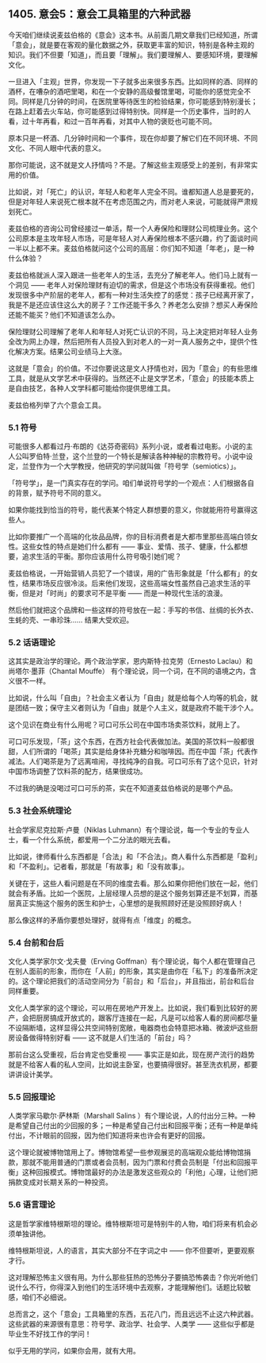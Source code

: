 ## 1405. 意会5：意会工具箱里的六种武器

今天咱们继续说麦兹伯格的《意会》这本书。从前面几期文章我们已经知道，所谓「意会」，就是要在客观的量化数据之外，获取更丰富的知识，特别是各种主观的知识。我们不但要「知道」，而且要「理解」。我们要理解人、要感知环境，要理解文化。

一旦进入「主观」世界，你发现一下子就多出来很多东西。比如同样的酒、同样的酒杯，在嘈杂的酒吧里喝，和在一个安静的高级餐馆里喝，可能你的感觉完全不同。同样是几分钟的时间，在医院里等待医生的检验结果，你可能感到特别漫长；在路上赶着去火车站，你可能感到过得特别快。同样是一个历史事件，当时的人看，过十年再看，和过一百年再看，对其中人物的褒贬也可能不同。

原本只是一杯酒、几分钟时间和一个事件，现在你却要了解它们在不同环境、不同文化、不同人眼中代表的意义。

那你可能说，这不就是文人抒情吗？不是。了解这些主观感受上的差别，有非常实用的价值。

比如说，对「死亡」的认识，年轻人和老年人完全不同。谁都知道人总是要死的，但是对年轻人来说死亡根本就不在考虑范围之内，而对老人来说，可能就得严肃规划死亡。

麦兹伯格的咨询公司曾经接过一单活，帮一个人寿保险和理财公司梳理业务。这个公司原本是主攻年轻人市场，可是年轻人对人寿保险根本不感兴趣，约了面谈时间一半以上都不来。麦兹伯格就问这个公司的高层：你们知不知道「年老」，是一种什么体验？

麦兹伯格就派人深入跟进一些老年人的生活，去充分了解老年人。他们马上就有一个洞见 —— 老年人对保险理财有迫切的需求，但是这个市场没有获得重视。他们发现很多中产阶层的老年人，都有一种对生活失控了的感觉：孩子已经离开家了，我是不是还应该住这么大的房子？工作还能干多久？养老怎么安排？想买人寿保险还能不能买？他们不知道该怎么办。

保险理财公司理解了老年人和年轻人对死亡认识的不同，马上决定把对年轻人业务全改为网上办理，然后把所有人员投入到对老人的一对一真人服务之中，提供个性化解决方案。结果公司业绩马上大涨。

这就是「意会」的价值。不过你要说这是文人抒情也对，因为「意会」的有些思维工具，就是从文学艺术中获得的。当然还不止是文学艺术，「意会」的技能本质上是自由技艺，各种人文学科都可能给你提供思维工具。

麦兹伯格列举了六个意会工具。

### 5.1 符号

可能很多人都看过丹·布朗的《达芬奇密码》系列小说，或者看过电影。小说的主人公叫罗伯特·兰登，这个兰登的一个特长是解读各种神秘的宗教符号。小说中设定，兰登作为一个大学教授，他研究的学问就叫做「符号学（semiotics）」。

「符号学」，是一门真实存在的学问。咱们单说符号学的一个观点：人们根据各自的背景，赋予符号不同的意义。

如果你能找到恰当的符号，能代表某个特定人群想要的意义，你就能用符号赢得这些人。

比如你要推广一个高端的化妆品品牌，你的目标消费者是大都市里那些高端白领女性。这些女性的特点是她们什么都有 —— 事业、爱情、孩子、健康，什么都想要，追求生活的平衡。那你应该用什么符号吸引她们呢？

麦兹伯格说，一开始营销人员犯了一个错误，用的广告形象就是「什么都有」的女性，结果市场反应很冷淡。后来他们发现，这些高端女性虽然自己追求生活的平衡，但是对「时尚」的要求可不是平衡 —— 而是一种现代生活的浪漫。

然后他们就把这个品牌和一些这样的符号放在一起：手写的书信、丝绸的长外衣、生蚝的壳、一串珍珠…… 结果大受欢迎。

### 5.2 话语理论

这其实是政治学的理论。两个政治学家，恩内斯特·拉克劳（Ernesto Laclau）和尚塔尔·墨菲（Chantal Mouffe） 有个理论说，同一个词，在不同的语境之内，含义很不一样。

比如说，什么叫「自由」？社会主义者认为「自由」就是给每个人均等的机会，就是团结一致；保守主义者则认为「自由」就是个人主义，就是政府不能干涉个人。

这个见识在商业有什么用呢？可口可乐公司在中国市场卖茶饮料，就用上了。

可口可乐发现，「茶」这个东西，在西方社会代表做加法。美国的茶饮料一般都很甜，人们所谓的「喝茶」其实是给身体补充糖分和咖啡因。而在中国「茶」代表作减法。人们喝茶是为了远离喧闹，寻找纯净的自我。可口可乐有了这个见识，针对中国市场调整了饮料茶的配方，结果很成功。

不过我的确是没喝过可口可乐的茶，实在不知道麦兹伯格说的是哪个产品。

### 5.3 社会系统理论

社会学家尼克拉斯·卢曼（Niklas Luhmann）有个理论说，每一个专业的专业人士，看一个什么系统，都爱用一个二分法的眼光去看。

比如说，律师看什么东西都是「合法」和「不合法」。商人看什么东西都是「盈利」和「不盈利」。记者看，那就是「有故事」和「没有故事」。

关键在于，这些人看问题是在不同的维度去看。那么如果你把他们放在一起，他们就会有矛盾。比如一个医院，上层经理人员想的是这个服务划算还是不划算，而基层真正实施这个服务的医生和护士，心里想的是我照顾好还是没照顾好病人！

那么像这样的矛盾你要想处理好，就得有点「维度」的概念。

### 5.4 台前和台后

文化人类学家尔文·戈夫曼（Erving Goffman）有个理论说，每个人都在管理自己在别人面前的形象，而你在「人前」的形象，其实是由你在「私下」的准备所决定的。这个理论把我们的活动空间分为「前台」和「后台」，并且指出，前台和后台同样重要。

文化人类学家的这个理论，可以用在房地产开发上。比如说，我们看到比较好的房产，会把厨房搞成开放式的，跟客厅连接在一起，凡是可以给客人看的房间都尽量不设隔断墙，这样显得公共空间特别宽敞，电器商也会特意把冰箱、微波炉这些厨房设备做得特别好看 —— 这不就是人们生活的「前台」吗？

那前台这么受重视，后台肯定也受重视 —— 事实正是如此，现在房产流行的趋势就是不给客人看的私人空间，比如说主卧室，也要搞得很好。甚至洗衣机房，都要讲讲设计美学。

### 5.5 回报理论

人类学家马歇尔·萨林斯（Marshall Salins ）有个理论说，人的付出分三种。一种是希望自己付出的少回报的多；一种是希望自己付出和回报平衡；还有一种是单纯付出，不计眼前的回报，因为他们知道将来也许会有更好的回报。

这个理论就被博物馆用上了。博物馆希望一些参观展览的高端观众能给博物馆捐款，那就不能用普通的门票或者会员制，因为门票和付费会员制是「付出和回报平衡」这种回报模式。博物馆最好的办法是激发这些观众的「利他」心理，让他们把捐款变成对长期关系的一种投资。

### 5.6 语言理论

这是哲学家维特根斯坦的理论。维特根斯坦可是特别牛的人物，咱们将来有机会必须单独讲他。

维特根斯坦说，人的语言，其实大部分不在字词之中 —— 你不但要听，更要观察才行。

这对理解恐怖主义很有用。为什么那些狂热的恐怖分子要搞恐怖袭击？你光听他们说什么不行，你得深入到他们的生活环境中去观察，才能理解他们。话题比较敏感，咱们不必细说。

总而言之，这个「意会」工具箱里的东西，五花八门，而且远远不止这六种武器。这些武器的来源很有意思：符号学、政治学、社会学、人类学 —— 这些似乎都是毕业生不好找工作的学问！

似乎无用的学问，如果你会用，就有大用。